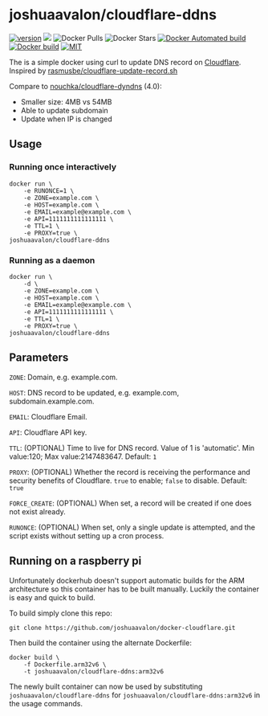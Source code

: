 # joshuaavalon/cloudflare-ddns
[![version](https://images.microbadger.com/badges/version/joshuaavalon/cloudflare-ddns.svg)](https://microbadger.com/images/joshuaavalon/cloudflare-ddns)
[![](https://images.microbadger.com/badges/image/joshuaavalon/cloudflare-ddns.svg)](https://microbadger.com/images/joshuaavalon/cloudflare-ddns)
![Docker Pulls](https://img.shields.io/docker/pulls/joshuaavalon/cloudflare-ddns.svg)
![Docker Stars](https://img.shields.io/docker/stars/joshuaavalon/cloudflare-ddns.svg?colorB=dfb317)
[![Docker Automated build](https://img.shields.io/docker/automated/joshuaavalon/cloudflare-ddns.svg)](https://hub.docker.com/r/joshuaavalon/cloudflare-ddns/)
[![Docker build](https://img.shields.io/docker/build/joshuaavalon/cloudflare-ddns.svg)](https://hub.docker.com/r/joshuaavalon/cloudflare-ddns/)
[![MIT](https://img.shields.io/github/license/joshuaavalon/docker-cloudflare.svg)](https://github.com/docker-cloudflare/blob/master/LICENSE)

The is a simple docker using curl to update DNS record on [Cloudflare](https://www.cloudflare.com). Inspired by [rasmusbe/cloudflare-update-record.sh](https://gist.github.com/rasmusbe/fc2e270095f1a3b41348/)

Compare to [nouchka/cloudflare-dyndns](https://hub.docker.com/r/nouchka/cloudflare-dyndns/) (4.0):
 * Smaller size: 4MB vs 54MB
 * Able to update subdomain
 * Update when IP is changed

## Usage

### Running once interactively

```
docker run \
    -e RUNONCE=1 \
    -e ZONE=example.com \
    -e HOST=example.com \
    -e EMAIL=example@example.com \
    -e API=1111111111111111 \
    -e TTL=1 \
    -e PROXY=true \
joshuaavalon/cloudflare-ddns
```

### Running as a daemon

```
docker run \
    -d \
    -e ZONE=example.com \
    -e HOST=example.com \
    -e EMAIL=example@example.com \
    -e API=1111111111111111 \
    -e TTL=1 \
    -e PROXY=true \
joshuaavalon/cloudflare-ddns
```


## Parameters
`ZONE`: Domain, e.g. example.com.

`HOST`: DNS record to be updated, e.g. example.com, subdomain.example.com.

`EMAIL`: Cloudflare Email.

`API`: Cloudflare API key.

`TTL`: (OPTIONAL) Time to live for DNS record. Value of 1 is 'automatic'. Min value:120; Max value:2147483647. Default: `1`

`PROXY`: (OPTIONAL) Whether the record is receiving the performance and security benefits of Cloudflare. `true` to enable; `false` to disable. Default: `true`

`FORCE_CREATE`: (OPTIONAL) When set, a record will be created if one does not exist already.

`RUNONCE`: (OPTIONAL) When set, only a single update is attempted, and the script exists without setting up a cron process.

## Running on a raspberry pi

Unfortunately dockerhub doesn't support automatic builds for the ARM architecture so this container has to be built manually. Luckily the container is easy and quick to build.

To build simply clone this repo:

```
git clone https://github.com/joshuaavalon/docker-cloudflare.git
```

Then build the container using the alternate Dockerfile:

```
docker build \
    -f Dockerfile.arm32v6 \
    -t joshuaavalon/cloudflare-ddns:arm32v6
```

The newly built container can now be used by substituting `joshuaavalon/cloudflare-ddns` for `joshuaavalon/cloudflare-ddns:arm32v6` in the usage commands.
